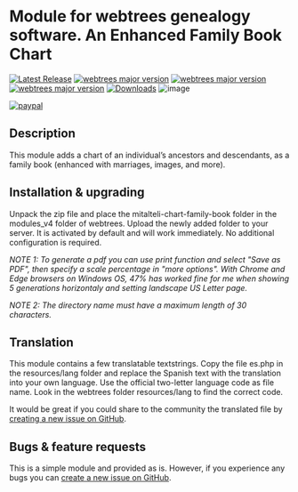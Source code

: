 Module for webtrees genealogy software. An Enhanced Family Book Chart 
=====================================================================

[![Latest Release](https://img.shields.io/github/release/elysch/webtrees-mitalteli-chart-family-book.svg)][1]
[![webtrees major version](https://img.shields.io/badge/webtrees-v2.0.x-green)][2]
[![webtrees major version](https://img.shields.io/badge/webtrees-v2.1.x-green)][2]
[![webtrees major version](https://img.shields.io/badge/webtrees-v2.2.x-green)][2]
[![Downloads](https://img.shields.io/github/downloads/elysch/webtrees-mitalteli-chart-family-book/total.svg)]()
![image](https://img.shields.io/github/downloads/elysch/webtrees-mitalteli-chart-family-book/latest/total)

[![paypal](https://www.paypalobjects.com/en_US/i/btn/btn_donateCC_LG.gif)](https://www.paypal.com/donate/?business=EU37HN97QD9EU&no_recurring=0&currency_code=MXN)

Description
------------
This module adds a chart of an individual’s ancestors and descendants, as a family book (enhanced with marriages, images, and more).

Installation & upgrading
------------------------
Unpack the zip file and place the mitalteli-chart-family-book folder in the modules_v4 folder of webtrees. Upload the newly added folder to your server. It is activated by default and will work immediately. No additional configuration is required.

*NOTE 1: To generate a pdf you can use print function and select "Save as PDF", then specify a scale percentage in "more options". With Chrome and Edge browsers on Windows OS, 47% has worked fine for me when showing 5 generations horizontaly and setting landscape US Letter page.*

*NOTE 2: The directory name must have a maximum length of 30 characters.*

Translation
-----------
This module contains a few translatable textstrings. Copy the file es.php in the resources/lang folder and replace the Spanish text with the translation into your own language. Use the official two-letter language code as file name. Look in the webtrees folder resources/lang to find the correct code.

It would be great if you could share to the community the translated file by [creating a new issue on GitHub][3].

Bugs & feature requests
-------------------------
This is a simple module and provided as is. However, if you experience any bugs you can [create a new issue on GitHub][3]. 

 [1]: https://github.com/elysch/webtrees-mitalteli-chart-family-book/releases/latest
 [2]: https://webtrees.github.io/download
 [3]: https://github.com/elysch/webtrees-mitalteli-chart-family-book/issues?state=open
